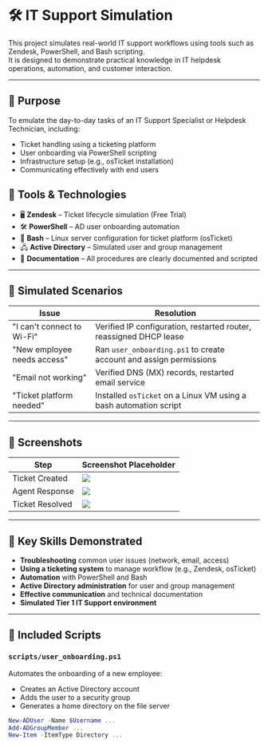 # 🛠️ IT Support Simulation

This project simulates real-world IT support workflows using tools such as Zendesk, PowerShell, and Bash scripting.  
It is designed to demonstrate practical knowledge in IT helpdesk operations, automation, and customer interaction.

---

## 🎯 Purpose

To emulate the day-to-day tasks of an IT Support Specialist or Helpdesk Technician, including:
- Ticket handling using a ticketing platform
- User onboarding via PowerShell scripting
- Infrastructure setup (e.g., osTicket installation)
- Communicating effectively with end users

## 🧰 Tools & Technologies

- 🖥️ **Zendesk** – Ticket lifecycle simulation (Free Trial)
- 🛠️ **PowerShell** – AD user onboarding automation
- 🐧 **Bash** – Linux server configuration for ticket platform (osTicket)
- 🖧 **Active Directory** – Simulated user and group management
- 📜 **Documentation** – All procedures are clearly documented and scripted
  
---

## 💼 Simulated Scenarios

| Issue                            | Resolution                                                                 |
|----------------------------------|-----------------------------------------------------------------------------|
| "I can't connect to Wi-Fi"       | Verified IP configuration, restarted router, reassigned DHCP lease         |
| "New employee needs access"      | Ran `user_onboarding.ps1` to create account and assign permissions         |
| "Email not working"              | Verified DNS (MX) records, restarted email service                         |
| "Ticket platform needed"         | Installed `osTicket` on a Linux VM using a bash automation script          |

---

## 📸 Screenshots

| Step             | Screenshot Placeholder         |
|------------------|--------------------------------|
| Ticket Created    | ![](images/ticket-created.png) |
| Agent Response    | ![](images/agent-response.png) |
| Ticket Resolved   | ![](images/resolved.png)      

---

## 🧠 Key Skills Demonstrated

- **Troubleshooting** common user issues (network, email, access)
- **Using a ticketing system** to manage workflow (e.g., Zendesk, osTicket)
- **Automation** with PowerShell and Bash
- **Active Directory administration** for user and group management
- **Effective communication** and technical documentation
- **Simulated Tier 1 IT Support environment**

---


## 📜 Included Scripts

### `scripts/user_onboarding.ps1`
Automates the onboarding of a new employee:
- Creates an Active Directory account
- Adds the user to a security group
- Generates a home directory on the file server

```powershell
New-ADUser -Name $Username ...
Add-ADGroupMember ...
New-Item -ItemType Directory ...
